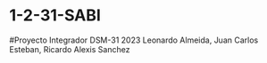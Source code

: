 # 1-2-31-SABI
#Proyecto Integrador DSM-31 2023
Leonardo Almeida, Juan Carlos Esteban, Ricardo Alexis Sanchez
